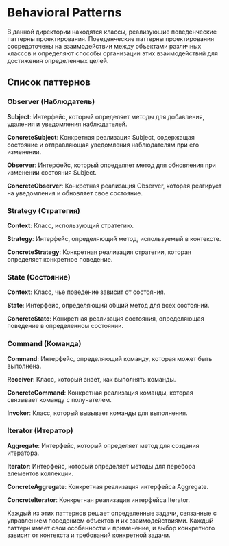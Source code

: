 # Behavioral Patterns

В данной директории находятся классы, реализующие поведенческие паттерны проектирования. Поведенческие паттерны проектирования сосредоточены на взаимодействии между объектами различных классов и определяют способы организации этих взаимодействий для достижения определенных целей.


## Список паттернов

### Observer (Наблюдатель)

**Subject**: Интерфейс, который определяет методы для добавления, удаления и уведомления наблюдателей.

**ConcreteSubject**: Конкретная реализация Subject, содержащая состояние и отправляющая уведомления наблюдателям при его изменении.

**Observer**: Интерфейс, который определяет метод для обновления при изменении состояния Subject.

**ConcreteObserver**: Конкретная реализация Observer, которая реагирует на уведомления и обновляет свое состояние.

### Strategy (Стратегия)

**Context**: Класс, использующий стратегию.

**Strategy**: Интерфейс, определяющий метод, используемый в контексте.

**ConcreteStrategy**: Конкретная реализация стратегии, которая определяет конкретное поведение.

### State (Состояние)

**Context**: Класс, чье поведение зависит от состояния.

**State**: Интерфейс, определяющий общий метод для всех состояний.

**ConcreteState**: Конкретная реализация состояния, определяющая поведение в определенном состоянии.

### Command (Команда)

**Command**: Интерфейс, определяющий команду, которая может быть выполнена.

**Receiver**: Класс, который знает, как выполнять команды.

**ConcreteCommand**: Конкретная реализация команды, которая связывает команду с получателем.

**Invoker**: Класс, который вызывает команды для выполнения.

### Iterator (Итератор)

**Aggregate**: Интерфейс, который определяет метод для создания итератора.

**Iterator**: Интерфейс, который определяет методы для перебора элементов коллекции.

**ConcreteAggregate**: Конкретная реализация интерфейса Aggregate.

**ConcreteIterator**: Конкретная реализация интерфейса Iterator.

Каждый из этих паттернов решает определенные задачи, связанные с управлением поведением объектов и их взаимодействиями. Каждый паттерн имеет свои особенности и применение, и выбор конкретного зависит от контекста и требований конкретной задачи.
